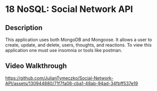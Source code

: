 # 18 NoSQL: Social Network API

## Description 
This application uses both MongoDB and Mongoose. It allows a user to create, update, and delete, 
users, thoughts, and reactions. To view this application one must use insomnia or tools like postman.

## Video Walkthrough



https://github.com/JulianTymeczko/Social-Network-API/assets/130944880/71f7fa08-cba1-48ab-94ad-34fbff537e19

